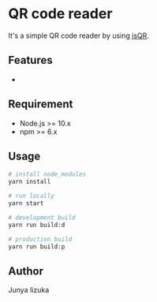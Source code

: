 # QR code reader

It's a simple QR code reader by using [jsQR](https://github.com/cozmo/jsQR).



## Features

- 



## Requirement

- Node.js >= 10.x
- npm >= 6.x



## Usage

```bash
# install node_modules
yarn install

# run locally
yarn start

# development build
yarn run build:d

# production build
yarn run build:p

```



## Author

Junya Iizuka

